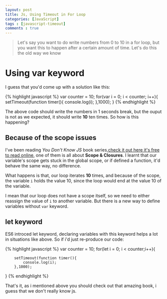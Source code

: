 ```yaml
---
layout: post
title: Js, Using Timeout in For Loop 
categories: [JavaScript]
tags : [javascript-timeout]
comments : true
---
```


> Let's say you want to do write numbers from 0 to 10 in a for loop, but you want this to happen after a certain amount of time. Let's do this the old way we know

# Using var keyword

I guess that you'd come up with a solution like this:

{% highlight javascript %}
var counter = 10;
for(var i = 0; i < counter; i++){
    setTimeout(function timer(){
            console.log(i);
        },1000);
}
{% endhighlight %}

The above code should write the numbers in 1 seconds break, but the ouput is not as we expected, it should write **10** ten times. So how is this happening?

## Because of the scope issues

I've been reading *You Don't Know JS* book series,[check it out here it's free to read online](https://github.com/getify/You-Dont-Know-JS), one of them is all about **Scope & Closures**. I learnt that our variable's scope gets stuck in the global scope, or if defined a function, it'd behave the same way, no difference.

What happens is that, our loop iterates **10** times, and because of the scope, the variable `i` holds the value 10, since the loop would end at the value 10 of the variable. 

I mean that our loop does not have a scope itself, so we need to either reassign the value of `i` to another variable. But there is a new way to define variables without `var` keyword.

## let keyword

ES6 introced let keyword, declaring variables with this keyword helps a lot in situations like above. So if i'd just re-produce our code:

{% highlight javascript %}
var counter = 10;
for(let i = 0; i < counter;i++){
   
        setTimeout(function timer(){
            console.log(i);
        },1000);
    
}
{% endhighlight %}

That's it, as i mentioned above you should check out that amazing book, i guess that we don't really know js.